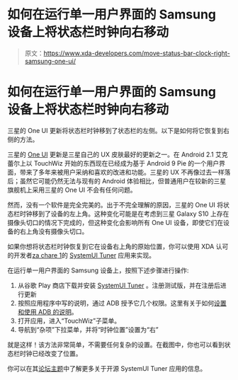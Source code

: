 # 如何在运行单一用户界面的 Samsung 设备上将状态栏时钟向右移动

> 原文：<https://www.xda-developers.com/move-status-bar-clock-right-samsung-one-ui/>

# 如何在运行单一用户界面的 Samsung 设备上将状态栏时钟向右移动

三星的 One UI 更新将状态栏时钟移到了状态栏的左侧。以下是如何将它恢复到右侧的方法。

三星的 [One UI](https://www.xda-developers.com/?tag=one-ui) 更新是三星自己的 UX 皮肤最好的更新之一。在 Android 2.1 艾克蕾尔上以 TouchWiz 开始的东西现在已经成为基于 Android 9 Pie 的一个用户界面，带来了多年来被用户采纳和喜欢的改进和功能。三星的 UX 不再像过去一样落后；虽然它可能仍然无法与现有的 Android 体验相比，但普通用户在较新的三星旗舰机上采用三星的 One UI 不会有任何问题。

然而，没有一个软件是完全完美的。出于不完全理解的原因，三星的 One UI 将状态栏时钟移到了设备的左上角。这种变化可能是在考虑到三星 Galaxy S10 上存在摄像头切口的情况下完成的，但这种变化会影响所有 One UI 设备，即使它们在设备的右上角没有摄像头切口。

如果你想将状态栏时钟恢复到它在设备右上角的原始位置，你可以使用 XDA 认可的开发者[za chare 1](https://forum.xda-developers.com/member.php?u=7055541)的 [SystemUI Tuner](https://forum.xda-developers.com/android/apps-games/app-systemui-tuner-t3588675) 应用来实现。

在运行单一用户界面的 Samsung 设备上，按照下述步骤进行操作:

1.  从谷歌 Play 商店下载并安装 [SystemUI Tuner](https://play.google.com/store/apps/details?id=com.zacharee1.systemuituner&hl=en_IN) 。注册测试版，并在注册后进行更新
2.  按照应用程序中写的说明，通过 ADB 授予它几个权限。这里有关于如何[设置和使用 ADB 的说明](https://www.xda-developers.com/install-adb-windows-macos-linux/)。
3.  打开应用，进入“TouchWiz”子菜单。
4.  导航到“杂项”下拉菜单，并将“时钟位置”设置为“右”

就是这样！该方法非常简单，不需要任何复杂的设置。在截图中，你也可以看到状态栏时钟已经改变了位置。

你可以在其[论坛主题](https://forum.xda-developers.com/android/apps-games/app-systemui-tuner-t3588675)中了解更多关于开源 SystemUI Tuner 应用的信息。